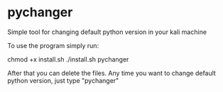 # pychanger
Simple tool for changing default python version in your kali machine

To use the program simply run:

chmod +x install.sh
./install.sh
pychanger

After that you can delete the files.
Any time you want to change default python version, just type "pychanger"
